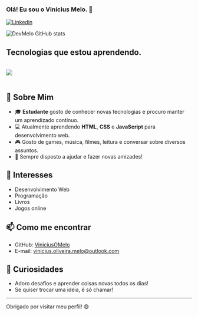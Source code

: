 ### Olá! Eu sou o Vinícius Melo. 🚀


[![Linkedin](https://img.shields.io/badge/LinkedIn-0077B5?style=for-the-badge&logo=linkedin&logoColor=white)](https://www.linkedin.com/in/vinicius-de-oliveira-melo-182a9021b/)

![DevMelo GitHub stats](https://github-readme-stats.vercel.app/api?username=ViniciusOMelo&show_icons=true&theme=dracula)

## Tecnologias que estou aprendendo.

<div styLe='display: inline_block'><br/>
<img align='center alt='Python' src='https://img.shields.io/badge/Python-3776AB?style=for-the-badge&logo=python&logoColor=white'>
  <i class="fa-brands fa-html5"></i>
</div><br/>

## 🙋 Sobre Mim

- 🎓 **Estudante** gosto de conhecer novas tecnologias e procuro manter um aprendizado contínuo.
- 💻 Atualmente aprendendo **HTML**, **CSS** e **JavaScript** para desenvolvimento web.
- 🎮 Gosto de games, música, filmes, leitura e conversar sobre diversos assuntos.
- 🤝 Sempre disposto a ajudar e fazer novas amizades!

## 🚀 Interesses

- Desenvolvimento Web
- Programação
- Livros
- Jogos online

## 📫 Como me encontrar

- GitHub: [ViniciusOMelo](https://github.com/ViniciusOMelo)
- E-mail: vinicius.oliveira.melo@outlook.com

## 📝 Curiosidades

- Adoro desafios e aprender coisas novas todos os dias!
- Se quiser trocar uma ideia, é só chamar!

---

Obrigado por visitar meu perfil! 😄
